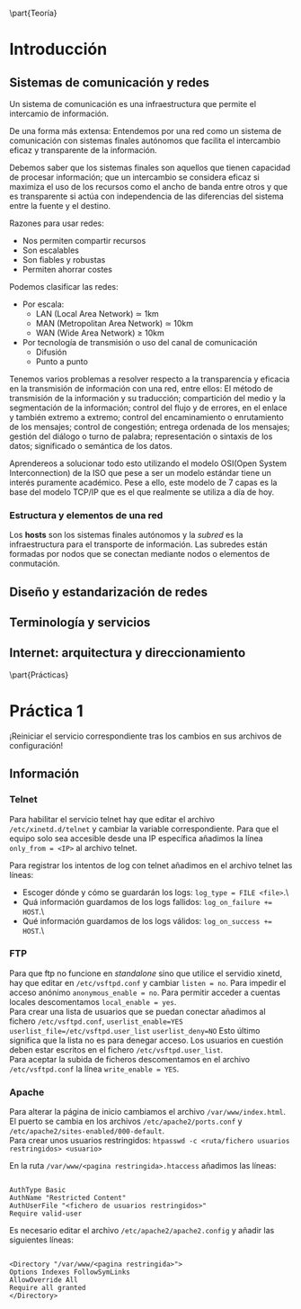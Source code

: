 \part{Teoría}

# Introducción

## Sistemas de comunicación y redes

Un sistema de comunicación es una infraestructura que permite el intercamio de información.

De una forma más extensa: Entendemos por una red como un sistema de comunicación con sistemas finales autónomos que facilita el intercambio eficaz y transparente de la información.

Debemos saber que los sistemas finales son aquellos que tienen capacidad de procesar información; que un intercambio se considera eficaz si maximiza el uso de los recursos como el ancho de banda entre otros y que es transparente si actúa con independencia de las diferencias del sistema entre la fuente y el destino.

Razones para usar redes:

- Nos permiten compartir recursos
- Son escalables
- Son fiables y robustas
- Permiten ahorrar costes

Podemos clasificar las redes:

- Por escala:
    * LAN (Local Area Network) $\simeq$ 1km
    * MAN (Metropolitan Area Network) $\simeq$ 10km
    * WAN (Wide Area Network) $\geq$ 10km
- Por tecnología de transmisión o uso del canal de comunicación
    * Difusión
    * Punto a punto


Tenemos varios problemas a resolver respecto a la transparencia y eficacia en la transmisión de información con una red, entre ellos: El método de transmisión de la información y su traducción; compartición del medio y la segmentación de la información; control del flujo y de errores, en el enlace y también extremo a extremo; control del encaminamiento o enrutamiento de los mensajes; control de congestión; entrega ordenada de los mensajes; gestión del diálogo o turno de palabra; representación o sintaxis de los datos; significado o semántica de los datos.

Aprendereos a solucionar todo esto utilizando el modelo OSI(Open System Interconnection) de la ISO que pese a ser un modelo estándar tiene un interés puramente académico. Pese a ello, este modelo de 7 capas es la base del modelo TCP/IP que es el que realmente se utiliza a día de hoy.


### Estructura y elementos de una red

Los **hosts** son los sistemas finales autónomos y la *subred* es la infraestructura para el transporte de información. Las subredes están formadas por nodos que se conectan mediante nodos o elementos de conmutación.

## Diseño y estandarización de redes

## Terminología y servicios

## Internet: arquitectura y direccionamiento

\part{Prácticas}

# Práctica 1

¡Reiniciar el servicio correspondiente tras los cambios en sus archivos
de configuración!

Información
-----------

### Telnet

Para habilitar el servicio telnet hay que editar el archivo
`/etc/xinetd.d/telnet` y cambiar la variable correspondiente. Para que
el equipo solo sea accesible desde una IP específica añadimos la línea
`only_from = <IP>` al archivo telnet.

Para registrar los intentos de log con telnet añadimos en el archivo
telnet las líneas:

-   Escoger dónde y cómo se guardarán los logs:
    `log_type = FILE <file>`.\
-   Quá información guardamos de los logs fallidos:
    `log_on_failure += HOST`.\
-   Qué información guardamos de los logs válidos:
    `log_on_success += HOST`.\

### FTP

Para que ftp no funcione en *standalone* sino que utilice el servidio
xinetd, hay que editar en `/etc/vsftpd.conf` y cambiar `listen = no`.
Para impedir el acceso anónimo `anonymous_enable = no`. Para permitir
acceder a cuentas locales descomentamos `local_enable = yes`.\
Para crear una lista de usuarios que se puedan conectar añadimos al
fichero `/etc/vsftpd.conf`, `userlist_enable=YES`
`userlist_file=/etc/vsftpd.user_list` `userlist_deny=NO` Esto último
significa que la lista no es para denegar acceso. Los usuarios en
cuestión deben estar escritos en el fichero `/etc/vsftpd.user_list`.\
Para aceptar la subida de ficheros descomentamos en el archivo
`/etc/vsftpd.conf` la línea `write_enable = YES`.

### Apache

Para alterar la página de inicio cambiamos el archivo
`/var/www/index.html`.\
El puerto se cambia en los archivos `/etc/apache2/ports.conf` y
`/etc/apache2/sites-enabled/000-default`.\
Para crear unos usuarios restringidos:
`htpasswd -c <ruta/fichero usuarios restringidos> <usuario>`

En la ruta `/var/www/<pagina restringida>.htaccess` añadimos las líneas:

``` {.ssh}

AuthType Basic
AuthName "Restricted Content"
AuthUserFile "<fichero de usuarios restringidos>"
Require valid-user

```

Es necesario editar el archivo `/etc/apache2/apache2.config` y añadir
las siguientes líneas:

``` {.ssh}

<Directory "/var/www/<pagina restringida>">
Options Indexes FollowSymLinks
AllowOverride All
Require all granted
</Directory>

```
